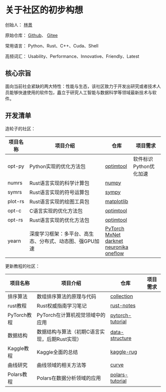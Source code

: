 # 关于社区的初步构想

创始人： [林景](https://blog.csdn.net/linjing_zyq)

原始仓库： [Github](https://github.com/linjing-lab)、 [Gitee](https://gitee.com/linjing-lab)

常用语言： Python、Rust、C++、Cuda、Shell

高频词汇： Usability、Performance、Innovative、Friendly、Latest

## 核心宗旨

面向当前社会紧缺的两大特性：性能与生态，该社区致力于开发出研究或者技术人员能够快速使用的软件包，矗立于研究人工智能与数据科学等领域最新技术与软件。

## 开发清单

造轮子的社区：

<div align="center">

|项目名称|项目介绍|仓库|项目需求|
|--|--|--|--|
|opt-py|Python实现的优化方法包|[optimtool](https://github.com/linjing-lab/optimtool)|软件标识<br />Python优化加速|
|numrs|Rust语言实现的科学计算包|[numpy](https://github.com/numpy/numpy)||
|symrs|Rust语言实现的符号运算包|[sympy](https://github.com/sympy/sympy)||
|plot-rs|Rust语言实现的绘图工具包|[matplotlib](https://github.com/matplotlib/matplotlib)||
|opt-c|C语言实现的优化方法包|[optimtool](https://github.com/linjing-lab/optimtool)||
|opt-rs|Rust语言实现的优化方法包|[optimtool](https://github.com/linjing-lab/optimtool)||
|yearn|深度学习框架：多平台、高生态、分布式、动态图、强GPU加速|[PyTorch](https://github.com/pytorch/pytorch)<br />[MxNet](https://github.com/apache/incubator-mxnet)<br />[darknet](https://github.com/pjreddie/darknet)<br />[neuronika](https://github.com/neuronika/neuronika)<br />[oneflow](https://github.com/Oneflow-Inc/oneflow)||

</div>

更新教程的社区：

<div align="center">

|项目名称|项目介绍|仓库|项目需求|
|--|--|--|--|
|排序算法|数组排序算法的原理与代码|[collection](https://github.com/linjing-lab/sorting-algorithms)||
|rust教程|Rust权威指南学习笔记|[rust-notes](https://github.com/linjing-lab/rust-notes)||
|PyTorch教程|PyTorch在计算机视觉领域中的应用|[pytorch-tutorial](https://github.com/linjing-lab/pytorch-tutorial)||
|数据结构|数据结构与算法（初期C语言实现，后期Rust实现）|[data-structure](https://github.com/linjing-lab/data-structure)||
|Kaggle教程|Kaggle全面的总结|[kaggle-rug](https://github.com/linjing-lab/kaggle-rug)||
|曲线研究|曲线领域的相关方法等|[curve](https://github.com/linjing-lab/curve-research)||
|Polars教程|Polars在数据分析领域的应用|[polars-tutorial](https://github.com/linjing-lab/polars-tutorial)||

</div>